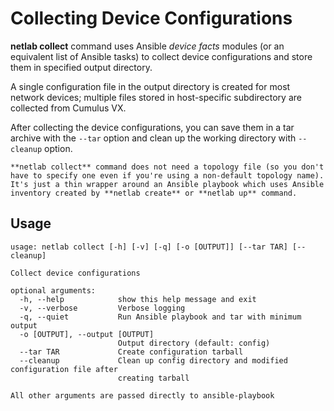 # Collecting Device Configurations

**netlab collect** command uses Ansible *device facts* modules (or an equivalent list of Ansible tasks) to collect device configurations and store them in specified output directory.

A single configuration file in the output directory is created for most network devices; multiple files stored in host-specific subdirectory are collected from Cumulus VX.

After collecting the device configurations, you can save them in a tar archive with the `--tar` option and clean up the working directory with `--cleanup` option.

```{tip}
**netlab collect** command does not need a topology file (so you don't have to specify one even if you're using a non-default topology name). It's just a thin wrapper around an Ansible playbook which uses Ansible inventory created by **netlab create** or **netlab up** command.
```

## Usage

```text
usage: netlab collect [-h] [-v] [-q] [-o [OUTPUT]] [--tar TAR] [--cleanup]

Collect device configurations

optional arguments:
  -h, --help            show this help message and exit
  -v, --verbose         Verbose logging
  -q, --quiet           Run Ansible playbook and tar with minimum output
  -o [OUTPUT], --output [OUTPUT]
                        Output directory (default: config)
  --tar TAR             Create configuration tarball
  --cleanup             Clean up config directory and modified configuration file after
                        creating tarball

All other arguments are passed directly to ansible-playbook
```

